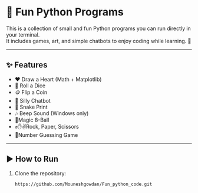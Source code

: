 # 🎉 Fun Python Programs

This is a collection of small and fun Python programs you can run directly in your terminal.  
It includes games, art, and simple chatbots to enjoy coding while learning. 🚀

---

## ✨ Features
- ❤️ Draw a Heart (Math + Matplotlib)
- 🎲 Roll a Dice
- 🪙 Flip a Coin
- 🤖 Silly Chatbot
- 🐍 Snake Print
- 🎶 Beep Sound (Windows only)
-  🎱Magic 8-Ball
-  ✊✋✌️Rock, Paper, Scissors 
-  🎲Number Guessing Game 

---

## ▶️ How to Run
1. Clone the repository:
   ```bash
   https://github.com/Mouneshgowdan/Fun_python_code.git
